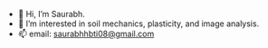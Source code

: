 - 👋 Hi, I’m Saurabh.
- 👀 I’m interested in soil mechanics, plasticity, and image analysis.
- 📫 email: saurabhhbti08@gmail.com

<!---
ssingh09299/ssingh09299 is a ✨ special ✨ repository because its `README.md` (this file) appears on your GitHub profile.
You can click the Preview link to take a look at your changes.
--->
